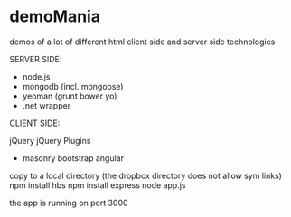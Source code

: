 # demoMania

demos of a lot of different html client side and server side technologies

SERVER SIDE:

* node.js
* mongodb (incl. mongoose)
* yeoman (grunt bower yo)
* .net wrapper


CLIENT SIDE:

jQuery
jQuery Plugins
 * masonry
bootstrap
angular

copy to a local directory (the dropbox directory does not allow sym links)
 	npm install hbs
 	npm install express
 	node app.js

the app is running on port 3000

